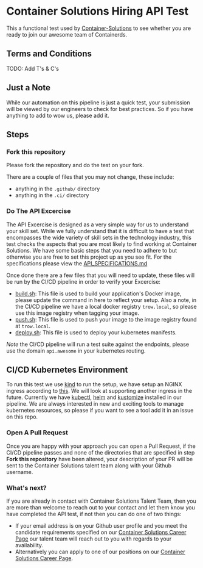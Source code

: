 # Container Solutions Hiring API Test

This a functional test used by [Container-Solutions](https://www.container-solutions.com/careers) to see whether you are ready to join our awesome team of Containerds.

## Terms and Conditions

TODO: Add T's & C's


## Just a Note

While our automation on this pipeline is just a quick test, your submission will be viewed by our engineers to check for best practices. So if you have anything to add to wow us, please add it.

## Steps

### Fork this repository
Please fork the repository and do the test on your fork.

There are a couple of files that you may not change, these include:

- anything in the `.github/` directory
- anything in the `.ci/` directory

### Do The API Excercise

The API Excercise is designed as a very simple way for us to understand your skill set. While we fully understand that it is difficult to have a test that encompasses the wide variety of skill sets in the technology industry, this test checks the aspects that you are most likely to find working at Container Solutions. We have some basic steps that you need to adhere to but otherwise you are free to set this project up as you see fit. For the specifications please view the [API_SPECIFICATIONS.md](./API_SPECIFICATIONS.md)


Once done there are a few files that you will need to update, these files will be run by the CI/CD pipeline in order to verify your Excercise:

- [build.sh](./build.sh): This file is used to build your application's Docker image, please update the command in here to reflect your setup. Also a note, in the CI/CD pipeline we have a local docker registry `trow.local`, so please use this image registry when tagging your image.
- [push.sh](./push.sh): This file is used to push your image to the image registry found at `trow.local`.
- [deploy.sh](./deploy.sh`): This file is used to deploy your kubernetes manifests.

*Note* the CI/CD pipeline will run a test suite against the endpoints, please use the domain `api.awesome` in your kubernetes routing.

## CI/CD Kubernetes Environment ##

To run this test we use [kind](https://kind.sigs.k8s.io/) to run the setup, we have setup an NGINX ingress according to [this](https://kind.sigs.k8s.io/docs/user/ingress/#ingress-nginx). We will look at supporting another ingress in the future. Currently we have [kubectl](https://kubernetes.io/docs/tasks/tools/install-kubectl/), [helm](https://helm.sh/) and [kustomize](https://kustomize.io/) installed in our pipeline. We are always interested in new and exciting tools to manage kubernetes resources, so please if you want to see a tool add it in an issue on this repo.

### Open A Pull Request

Once you are happy with your approach you can open a Pull Request, if the CI/CD pipeline passes and none of the directories that are specified in step **Fork this repository** have been altered, your description of your PR will be sent to the Container Solutions talent team along with your Github username.

### What's next?

If you are already in contact with Container Solutions Talent Team, then you are more than welcome to reach out to your contact and let them know you have completed the API test, if not then you can do one of two things:

- If your email address is on your Github user profile and you meet the candidate requirements specified on our [Container Solutions Career Page](https://www.container-solutions.com/careers) our talent team will reach out to you with regards to your availability.
- Alternatively you can apply to one of our positions on our [Container Solutions Career Page](https://www.container-solutions.com/careers).

